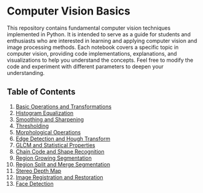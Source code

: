 # Computer Vision Basics

This repository contains fundamental computer vision techniques implemented in Python. It is intended to serve as a guide for students and enthusiasts who are interested in learning and applying computer vision and image processing methods.
Each notebook covers a specific topic in computer vision, providing code implementations, explanations, and visualizations to help you understand the concepts. Feel free to modify the code and experiment with different parameters to deepen your understanding.

## Table of Contents

1. [Basic Operations and Transformations](Basic_Operations_&_Transformations.ipynb)
2. [Histogram Equalization](Histogram_Equalization.ipynb)
3. [Smoothing and Sharpening](Smoothing_&_Sharpening.ipynb)
4. [Thresholding](Thresholding.ipynb)
5. [Morphological Operations](Morphological_Operations.ipynb)
6. [Edge Detection and Hough Transform](Edge_Detection_&_Hough_Transform.ipynb)
7. [GLCM and Statistical Properties](GLCM_&_Statistical_Properties.ipynb)
8. [Chain Code and Shape Recognition](Chain_Code_&_Shape_Recognition.ipynb)
9. [Region Growing Segmentation](Region_Growing_Segmentation.ipynb)
10. [Region Split and Merge Segmentation](Region_SplitMerge_Segmentation.ipynb)
11. [Stereo Depth Map](Stereo_Depth_Map.ipynb)
12. [Image Registration and Restoration](Image_Registration_Restoration.ipynb)
13. [Face Detection](Face_Detection.ipynb)
